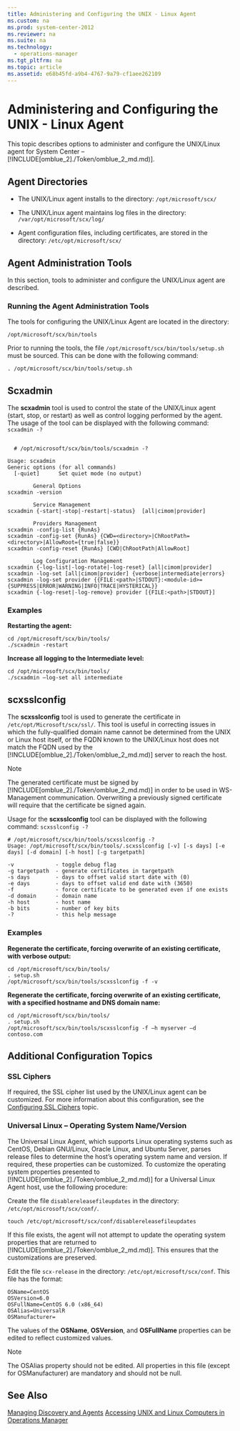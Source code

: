 ```yaml
---
title: Administering and Configuring the UNIX - Linux Agent
ms.custom: na
ms.prod: system-center-2012
ms.reviewer: na
ms.suite: na
ms.technology: 
  - operations-manager
ms.tgt_pltfrm: na
ms.topic: article
ms.assetid: e68b45fd-a9b4-4767-9a79-cf1aee262109
---
```

# Administering and Configuring the UNIX - Linux Agent
This topic describes options to administer and configure the UNIX\/Linux agent for System Center – [!INCLUDE[omblue_2]./Token/omblue_2_md.md)].

## Agent Directories

-   The UNIX\/Linux agent installs to the directory: `/opt/microsoft/scx/`

-   The UNIX\/Linux agent maintains log files in the directory: `/var/opt/microsoft/scx/log/`

-   Agent configuration files, including certificates, are stored in the directory: `/etc/opt/microsoft/scx/`

## Agent Administration Tools
In this section, tools to administer and configure the UNIX\/Linux agent are described.

### Running the Agent Administration Tools
The tools for configuring the UNIX\/Linux Agent are located in the directory:

```
/opt/microsoft/scx/bin/tools
```

Prior to running the tools, the file `/opt/microsoft/scx/bin/tools/setup.sh` must be sourced. This can be done with the following command:

```
. /opt/microsoft/scx/bin/tools/setup.sh
```

## Scxadmin
The **scxadmin** tool is used to control the state of the UNIX\/Linux agent \(start, stop, or restart\) as well as control logging performed by the agent.  The usage of the tool can be displayed with the following command: `scxadmin -?`

```

  # /opt/microsoft/scx/bin/tools/scxadmin -?

Usage: scxadmin
Generic options (for all commands)
  [-quiet]      Set quiet mode (no output)

        General Options
scxadmin -version

        Service Management
scxadmin {-start|-stop|-restart|-status}  [all|cimom|provider]

        Providers Management
scxadmin -config-list {RunAs}
scxadmin -config-set {RunAs} {CWD=<directory>|ChRootPath=<directory>|AllowRoot={true|false}}
scxadmin -config-reset {RunAs} [CWD|ChRootPath|AllowRoot]

        Log Configuration Management
scxadmin {-log-list|-log-rotate|-log-reset} [all|cimom|provider]
scxadmin -log-set [all|cimom|provider] {verbose|intermediate|errors}
scxadmin -log-set provider {{FILE:<path>|STDOUT}:<module-id>={SUPPRESS|ERROR|WARNING|INFO|TRACE|HYSTERICAL}}
scxadmin {-log-reset|-log-remove} provider [{FILE:<path>|STDOUT}]
```

### Examples
**Restarting the agent:**

```
cd /opt/microsoft/scx/bin/tools/
./scxadmin -restart
```

**Increase all logging to the Intermediate level:**

```
cd /opt/microsoft/scx/bin/tools/
./scxadmin –log-set all intermediate
```

## scxsslconfig
The **scxsslconfig** tool is used to generate the certificate in `/etc/opt/Microsoft/scx/ssl/`. This tool is useful in correcting issues in which the fully\-qualified domain name cannot be determined from the UNIX or Linux host itself, or the FQDN known to the UNIX\/Linux host does not match the FQDN used by the [!INCLUDE[omblue_2]./Token/omblue_2_md.md)] server to reach the host.

> [!NOTE]
> The generated certificate must be signed by [!INCLUDE[omblue_2]./Token/omblue_2_md.md)] in order to be used in WS\-Management communication.  Overwriting a previously signed certificate will require that the certificate be signed again.

Usage for the **scxsslconfig** tool can be displayed with the following command: `scxsslconfig -?`

```
# /opt/microsoft/scx/bin/tools/scxsslconfig -?
Usage: /opt/microsoft/scx/bin/tools/.scxsslconfig [-v] [-s days] [-e days] [-d domain] [-h host] [-g targetpath]

-v             - toggle debug flag
-g targetpath  - generate certificates in targetpath
-s days        - days to offset valid start date with (0)
-e days        - days to offset valid end date with (3650)
-f             - force certificate to be generated even if one exists
-d domain      - domain name
-h host        - host name
-b bits        - number of key bits
-?             - this help message
```

### Examples
**Regenerate the certificate, forcing overwrite of an existing certificate, with verbose output:**

```
cd /opt/microsoft/scx/bin/tools/
. setup.sh
/opt/microsoft/scx/bin/tools/scxsslconfig -f -v
```

**Regenerate the certificate, forcing overwrite of an existing certificate, with a specified hostname and DNS domain name:**

```
cd /opt/microsoft/scx/bin/tools/
. setup.sh
/opt/microsoft/scx/bin/tools/scxsslconfig -f –h myserver –d contoso.com
```

## Additional Configuration Topics

### SSL Ciphers
If required, the SSL cipher list used by the UNIX\/Linux agent can be customized. For more information about this configuration, see the [Configuring SSL Ciphers](http://technet.microsoft.com/library/hh528918.aspx) topic.

### Universal Linux – Operating System Name\/Version
The Universal Linux Agent, which supports Linux operating systems such as CentOS, Debian GNU\/Linux, Oracle Linux, and Ubuntu Server, parses release files to determine the host’s operating system name and version. If required, these properties can be customized. To customize the operating system properties presented to [!INCLUDE[omblue_2]./Token/omblue_2_md.md)] for a Universal Linux Agent host, use the following procedure:

Create the file `disablereleasefileupdates` in the directory: `/etc/opt/microsoft/scx/conf/`.

```
touch /etc/opt/microsoft/scx/conf/disablereleasefileupdates
```

If this file exists, the agent will not attempt to update the operating system properties that are returned to [!INCLUDE[omblue_2]./Token/omblue_2_md.md)]. This ensures that the customizations are preserved.

Edit the file `scx-release` in the directory: `/etc/opt/microsoft/scx/conf`. This file has the format:

```
OSName=CentOS
OSVersion=6.0
OSFullName=CentOS 6.0 (x86_64)
OSAlias=UniversalR
OSManufacturer=
```

The values of the **OSName**, **OSVersion**, and **OSFullName** properties can be edited to reflect customized values.

> [!NOTE]
> The OSAlias property should not be edited. All properties in this file \(except for OSManufacturer\) are mandatory and should not be null.

## See Also
[Managing Discovery and Agents](./Managing-Discovery-and-Agents.md)
[Accessing UNIX and Linux Computers in Operations Manager](./Accessing-UNIX-and-Linux-Computers-in-Operations-Manager.md)



